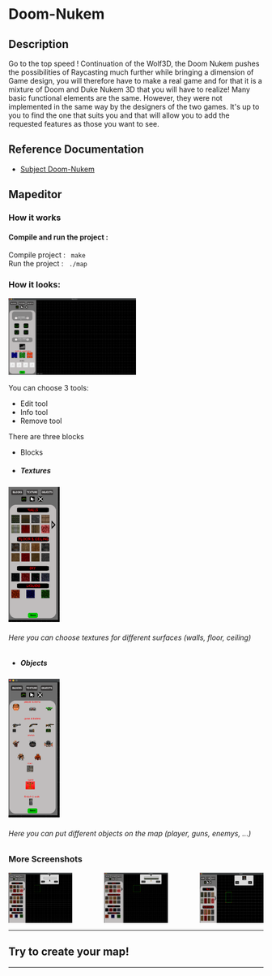 # Doom-Nukem

## Description
Go to the top speed ! Continuation of the Wolf3D, the Doom Nukem pushes the possibilities of Raycasting much further while bringing a dimension of Game design, you will therefore have to make a real game and for that it is a mixture of Doom and Duke Nukem 3D that you will have to realize! Many basic functional elements are the same. However, they were not implemented in the same way by the designers of the two games. It's up to you to find the one that suits you and that will allow you to add the requested features as those you want to see.

## Reference Documentation

* [Subject Doom-Nukem](https://cdn.intra.42.fr/pdf/pdf/6010/doom-nukem.en.pdf)

## Mapeditor

### How it works
<h4> Compile and run the project : </h4>
Compile project : <code> make </code><br/>
Run the project : <code> ./map </code>


<h3> How it looks: </h3>
<img src="https://github.com/Doom-team/doom/blob/master/docs/m1.png" width="50%"/>

You can choose 3 tools:
- Edit tool
- Info tool
- Remove tool
 
There are three blocks
- Blocks

- <h5>Textures</h5>
<img src="https://github.com/Doom-team/doom/blob/master/docs/b.png" width="20%"/>
<h6>Here you can choose textures for different surfaces (walls, floor, ceiling)</h6>

- <h5>Objects</h5>
<img src="https://github.com/Doom-team/doom/blob/master/docs/t.png" width="20%"/>
<h6>Here you can put different objects on the map (player, guns, enemys, ...)</h6>

### More Screenshots
<div style="display: flex; justify-content: space-between;">
<img src="https://github.com/Doom-team/doom/blob/master/docs/b1.png" width="25%"/>
<img src="https://github.com/Doom-team/doom/blob/master/docs/b2.png" width="25%"/>
<img src="https://github.com/Doom-team/doom/blob/master/docs/b4.png" width="25%"/>
</div>
<hr>

## Try to create your map!

<hr>
